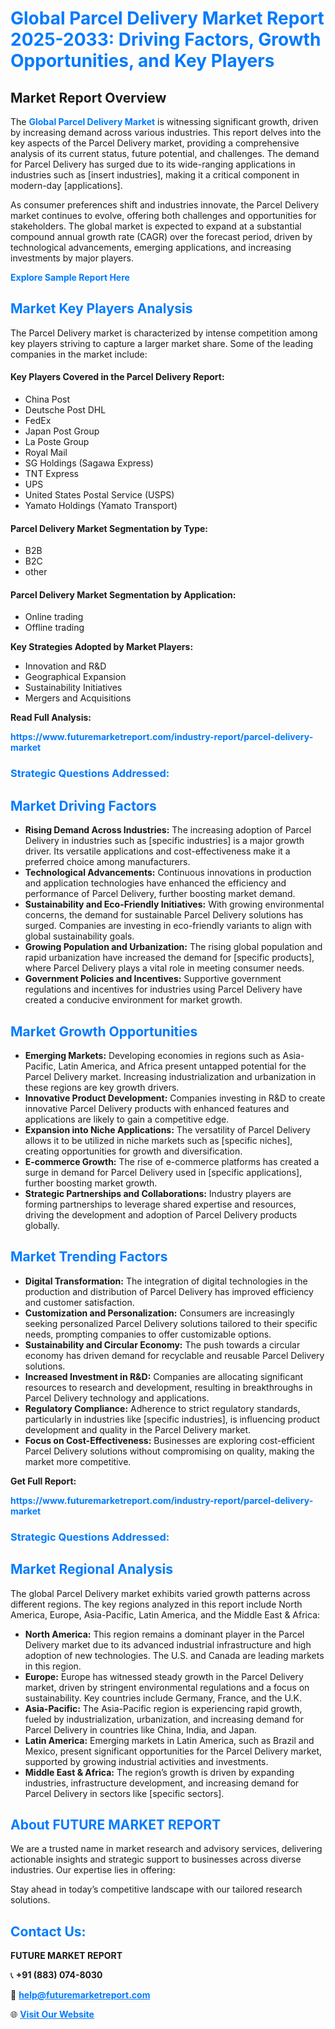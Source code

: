 <h1 style="color: #007BFF;">Global Parcel Delivery Market Report 2025-2033: Driving Factors, Growth Opportunities, and Key Players</h1>

<section id="overview">
<h2>Market Report Overview</h2>
<p>The <a href="https://www.futuremarketreport.com/industry-report/parcel-delivery-market" style="color: #007BFF; text-decoration: none;"><strong>Global Parcel Delivery Market</strong></a> is witnessing significant growth, driven by increasing demand across various industries. This report delves into the key aspects of the Parcel Delivery market, providing a comprehensive analysis of its current status, future potential, and challenges. The demand for Parcel Delivery has surged due to its wide-ranging applications in industries such as [insert industries], making it a critical component in modern-day [applications].</p>
<p>As consumer preferences shift and industries innovate, the Parcel Delivery market continues to evolve, offering both challenges and opportunities for stakeholders. The global market is expected to expand at a substantial compound annual growth rate (CAGR) over the forecast period, driven by technological advancements, emerging applications, and increasing investments by major players.</p>
</section>

<section id="overview">
<p><a href="https://www.futuremarketreport.com/request-sample/reportId=104753" style="color: #007BFF; text-decoration: none;"><strong>Explore Sample Report Here</strong></a></p>
</section>

<section id="key-players">
<h2 style="color: #007BFF;">Market Key Players Analysis</h2>
<p>The Parcel Delivery market is characterized by intense competition among key players striving to capture a larger market share. Some of the leading companies in the market include:</p>
<h4>Key Players Covered in the Parcel Delivery Report:</h4>
<ul><li>China Post</li><li>Deutsche Post DHL</li><li>FedEx</li><li>Japan Post Group</li><li>La Poste Group</li><li>Royal Mail</li><li>SG Holdings (Sagawa Express)</li><li>TNT Express</li><li>UPS</li><li>United States Postal Service (USPS)</li><li>Yamato Holdings (Yamato Transport)</li></ul>
<h4>Parcel Delivery Market Segmentation by Type:</h4>
<ul><li>B2B</li><li>B2C</li><li>other</li></ul>

<h4>Parcel Delivery Market Segmentation by Application:</h4>
<ul><li>Online trading</li><li>Offline trading</li></ul>
<p><strong>Key Strategies Adopted by Market Players:</strong></p>
<ul>
<li>Innovation and R&D</li>
<li>Geographical Expansion</li>
<li>Sustainability Initiatives</li>
<li>Mergers and Acquisitions</li>
</ul>
</section>

<section>
<p><strong>Read Full Analysis: </strong></p><a href="https://www.futuremarketreport.com/industry-report/parcel-delivery-market" style="color: #007BFF; text-decoration: none;"><strong>https://www.futuremarketreport.com/industry-report/parcel-delivery-market</strong></a>
<h3 style="color: #007BFF;">Strategic Questions Addressed:</h3>
</section>

<section id="driving-factors">
<h2 style="color: #007BFF;">Market Driving Factors</h2>
<ul>
<li><strong>Rising Demand Across Industries:</strong> The increasing adoption of Parcel Delivery in industries such as [specific industries] is a major growth driver. Its versatile applications and cost-effectiveness make it a preferred choice among manufacturers.</li>
<li><strong>Technological Advancements:</strong> Continuous innovations in production and application technologies have enhanced the efficiency and performance of Parcel Delivery, further boosting market demand.</li>
<li><strong>Sustainability and Eco-Friendly Initiatives:</strong> With growing environmental concerns, the demand for sustainable Parcel Delivery solutions has surged. Companies are investing in eco-friendly variants to align with global sustainability goals.</li>
<li><strong>Growing Population and Urbanization:</strong> The rising global population and rapid urbanization have increased the demand for [specific products], where Parcel Delivery plays a vital role in meeting consumer needs.</li>
<li><strong>Government Policies and Incentives:</strong> Supportive government regulations and incentives for industries using Parcel Delivery have created a conducive environment for market growth.</li>
</ul>
</section>

<section id="growth-opportunities">
<h2 style="color: #007BFF;">Market Growth Opportunities</h2>
<ul>
<li><strong>Emerging Markets:</strong> Developing economies in regions such as Asia-Pacific, Latin America, and Africa present untapped potential for the Parcel Delivery market. Increasing industrialization and urbanization in these regions are key growth drivers.</li>
<li><strong>Innovative Product Development:</strong> Companies investing in R&D to create innovative Parcel Delivery products with enhanced features and applications are likely to gain a competitive edge.</li>
<li><strong>Expansion into Niche Applications:</strong> The versatility of Parcel Delivery allows it to be utilized in niche markets such as [specific niches], creating opportunities for growth and diversification.</li>
<li><strong>E-commerce Growth:</strong> The rise of e-commerce platforms has created a surge in demand for Parcel Delivery used in [specific applications], further boosting market growth.</li>
<li><strong>Strategic Partnerships and Collaborations:</strong> Industry players are forming partnerships to leverage shared expertise and resources, driving the development and adoption of Parcel Delivery products globally.</li>
</ul>
</section>

<section id="trending-factors">
<h2 style="color: #007BFF;">Market Trending Factors</h2>
<ul>
<li><strong>Digital Transformation:</strong> The integration of digital technologies in the production and distribution of Parcel Delivery has improved efficiency and customer satisfaction.</li>
<li><strong>Customization and Personalization:</strong> Consumers are increasingly seeking personalized Parcel Delivery solutions tailored to their specific needs, prompting companies to offer customizable options.</li>
<li><strong>Sustainability and Circular Economy:</strong> The push towards a circular economy has driven demand for recyclable and reusable Parcel Delivery solutions.</li>
<li><strong>Increased Investment in R&D:</strong> Companies are allocating significant resources to research and development, resulting in breakthroughs in Parcel Delivery technology and applications.</li>
<li><strong>Regulatory Compliance:</strong> Adherence to strict regulatory standards, particularly in industries like [specific industries], is influencing product development and quality in the Parcel Delivery market.</li>
<li><strong>Focus on Cost-Effectiveness:</strong> Businesses are exploring cost-efficient Parcel Delivery solutions without compromising on quality, making the market more competitive.</li>
</ul>
</section>

<section>
<p><strong>Get Full Report: </strong></p><a href="https://www.futuremarketreport.com/industry-report/parcel-delivery-market" style="color: #007BFF; text-decoration: none;"><strong>https://www.futuremarketreport.com/industry-report/parcel-delivery-market</strong></a>
<h3 style="color: #007BFF;">Strategic Questions Addressed:</h3>
</section>


<section id="regional-analysis">
<h2 style="color: #007BFF;">Market Regional Analysis</h2>
<p>The global Parcel Delivery market exhibits varied growth patterns across different regions. The key regions analyzed in this report include North America, Europe, Asia-Pacific, Latin America, and the Middle East & Africa:</p>
<ul>
<li><strong>North America:</strong> This region remains a dominant player in the Parcel Delivery market due to its advanced industrial infrastructure and high adoption of new technologies. The U.S. and Canada are leading markets in this region.</li>
<li><strong>Europe:</strong> Europe has witnessed steady growth in the Parcel Delivery market, driven by stringent environmental regulations and a focus on sustainability. Key countries include Germany, France, and the U.K.</li>
<li><strong>Asia-Pacific:</strong> The Asia-Pacific region is experiencing rapid growth, fueled by industrialization, urbanization, and increasing demand for Parcel Delivery in countries like China, India, and Japan.</li>
<li><strong>Latin America:</strong> Emerging markets in Latin America, such as Brazil and Mexico, present significant opportunities for the Parcel Delivery market, supported by growing industrial activities and investments.</li>
<li><strong>Middle East & Africa:</strong> The region’s growth is driven by expanding industries, infrastructure development, and increasing demand for Parcel Delivery in sectors like [specific sectors].</li>
</ul>
</section>

<footer>
<h2 style="color: #007BFF;">About FUTURE MARKET REPORT</h2>
<p>We are a trusted name in market research and advisory services, delivering actionable insights and strategic support to businesses across diverse industries. Our expertise lies in offering:</p>

<p>Stay ahead in today’s competitive landscape with our tailored research solutions.</p>

<h2 style="color: #007BFF;">Contact Us:</h2>
<p><strong>FUTURE MARKET REPORT</strong></p>
<p>📞 <strong>+91 (883) 074-8030</strong></p>
<p>📧 <strong><a href="mailto:help@futuremarketreport.com" style="color: #007BFF;">help@futuremarketreport.com</a></strong></p>
<p>🌐 <strong><a href="https://www.futuremarketreport.com/" style="color: #007BFF;">Visit Our Website</a></strong></p>
</footer>